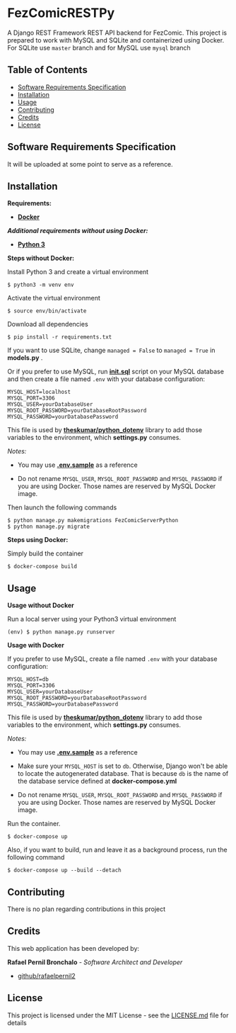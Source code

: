 # FezComicRESTPy
A Django REST Framework REST API backend for FezComic. This project is prepared to work with MySQL and SQLite and containerized using Docker. For SQLite use ``master`` branch and for MySQL use ``mysql`` branch
## Table of Contents
- [Software Requirements Specification](#software-requirements-specification)
- [Installation](#installation)
- [Usage](#usage)
- [Contributing](#contributing)
- [Credits](#credits)
- [License](#license)
## Software Requirements Specification
It will be uploaded at some point to serve as a reference.
## Installation
**Requirements:**
* [**Docker**](https://www.docker.com/)

***Additional requirements without using Docker:***
* [**Python 3**](https://www.python.org/downloads/)


**Steps without Docker:**

Install Python 3 and create a virtual environment
``` shell
$ python3 -m venv env
```
Activate the virtual environment
``` shell
$ source env/bin/activate
```
Download all dependencies
``` shell
$ pip install -r requirements.txt
```
If you want to use SQLite, change ``managed = False`` to ``managed = True`` in **models.py** .


Or if you prefer to use MySQL, run [**init.sql**](init.sql) script on your MySQL database and then create a file named ``.env`` with your database configuration:
``` properties
MYSQL_HOST=localhost
MYSQL_PORT=3306
MYSQL_USER=yourDatabaseUser
MYSQL_ROOT_PASSWORD=yourDatabaseRootPassword
MYSQL_PASSWORD=yourDatabasePassword
```
This file is used by [**theskumar/python_dotenv**](https://github.com/theskumar/python-dotenv) library to add those variables to the environment, which **settings.py** consumes.

*Notes:*

- You may use [**.env.sample**](.env.sample) as a reference

- Do not rename ``MYSQL_USER``, ``MYSQL_ROOT_PASSWORD`` and ``MYSQL_PASSWORD`` if you are using Docker. Those names are reserved by MySQL Docker image.


Then launch the following commands
``` shell
$ python manage.py makemigrations FezComicServerPython
$ python manage.py migrate
```

**Steps using Docker:**

Simply build the container
``` shell
$ docker-compose build
```

## Usage
**Usage without Docker**

Run a local server using your Python3 virtual environment
``` shell
(env) $ python manage.py runserver
```

**Usage with Docker**

If you prefer to use MySQL, create a file named ``.env`` with your database configuration:
``` properties
MYSQL_HOST=db
MYSQL_PORT=3306
MYSQL_USER=yourDatabaseUser
MYSQL_ROOT_PASSWORD=yourDatabaseRootPassword
MYSQL_PASSWORD=yourDatabasePassword
```
This file is used by [**theskumar/python_dotenv**](https://github.com/theskumar/python-dotenv) library to add those variables to the environment, which **settings.py** consumes.

*Notes:*

- You may use [**.env.sample**](.env.sample) as a reference

- Make sure your ``MYSQL_HOST`` is set to ``db``. Otherwise, Django won't be able to locate the autogenerated database. That is because ``db`` is the name of the database service defined at **docker-compose.yml**

- Do not rename ``MYSQL_USER``, ``MYSQL_ROOT_PASSWORD`` and ``MYSQL_PASSWORD`` if you are using Docker. Those names are reserved by MySQL Docker image.


Run the container.

``` shell
$ docker-compose up
```
Also, if you want to build, run and leave it as a background process, run the following command
``` shell
$ docker-compose up --build --detach
```


## Contributing
There is no plan regarding contributions in this project
## Credits
This web application has been developed by:

**Rafael Pernil Bronchalo** - *Software Architect and Developer*

* [github/rafaelpernil2](https://github.com/rafaelpernil2)

## License
This project is licensed under the MIT License - see the [LICENSE.md](LICENSE.md) file for details

